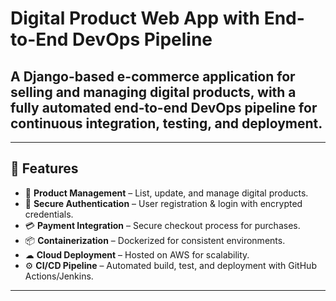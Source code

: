 # Digital Product Web App with End-to-End DevOps Pipeline

## A Django-based e-commerce application for selling and managing digital products, with a fully automated end-to-end DevOps pipeline for continuous integration, testing, and deployment.
---
## 📌 Features  
- 🛒 **Product Management** – List, update, and manage digital products.  
- 🔐 **Secure Authentication** – User registration & login with encrypted credentials.  
- 💳 **Payment Integration** – Secure checkout process for purchases.  
- 📦 **Containerization** – Dockerized for consistent environments.  
- ☁ **Cloud Deployment** – Hosted on AWS for scalability.  
- ⚙ **CI/CD Pipeline** – Automated build, test, and deployment with GitHub Actions/Jenkins.

---


